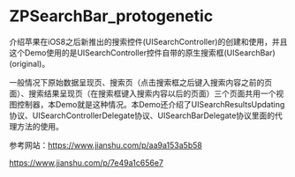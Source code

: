 # ZPSearchBar_protogenetic
介绍苹果在iOS8之后新推出的搜索控件(UISearchController)的创建和使用，并且这个Demo使用的是UISearchController控件自带的原生搜索框(UISearchBar)(original)。

一般情况下原始数据呈现页、搜索页（点击搜索框之后键入搜索内容之前的页面）、搜索结果呈现页（在搜索框键入搜索内容以后的页面）三个页面共用一个视图控制器，本Demo就是这种情况。本Demo还介绍了UISearchResultsUpdating协议、UISearchControllerDelegate协议、UISearchBarDelegate协议里面的代理方法的使用。

参考网站：https://www.jianshu.com/p/aa9a153a5b58

https://www.jianshu.com/p/7e49a1c656e7

